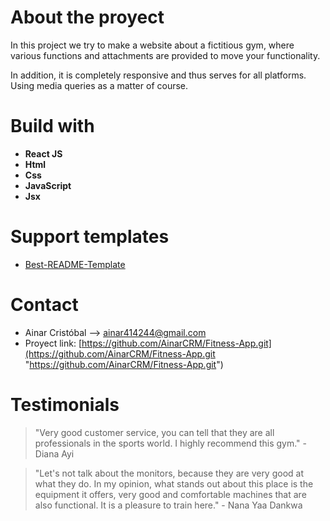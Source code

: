 # About the proyect

In this project we try to make a website about a fictitious gym, where various functions and attachments are provided to move your functionality.

In addition, it is completely responsive and thus serves for all platforms. Using media queries as a matter of course.


# Build with

- **React JS**
- **Html**
- **Css**
- **JavaScript**
- **Jsx**

# Support templates 
- [Best-README-Template](https://github.com/othneildrew/Best-README-Template#readme-top "BT")

# Contact 

- Ainar Cristóbal --> ainar414244@gmail.com
- Proyect link: [https://github.com/AinarCRM/Fitness-App.git](https://github.com/AinarCRM/Fitness-App.git "https://github.com/AinarCRM/Fitness-App.git")

# Testimonials
> "Very good customer service, you can tell that they are all professionals in the sports world. I highly recommend this gym." - Diana Ayi

> "Let's not talk about the monitors, because they are very good at what they do. In my opinion, what stands out about this place is the equipment it offers, very good and comfortable machines that are also functional. It is a pleasure to train here." - Nana Yaa Dankwa

